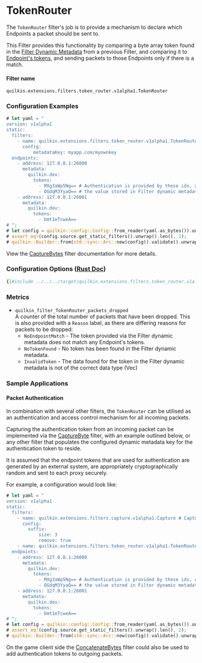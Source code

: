 # TokenRouter

The `TokenRouter` filter's job is to provide a mechanism to declare which Endpoints a packet should be sent to.   

This Filter provides this functionality by comparing a byte array token found in the
[Filter Dynamic Metadata][filter-dynamic-metadata] from a previous Filter, and comparing it to
[Endpoint's tokens][endpoint-tokens], and sending packets to those Endpoints only if there is a match.

#### Filter name
```text
quilkin.extensions.filters.token_router.v1alpha1.TokenRouter
```

### Configuration Examples
```rust
# let yaml = "
version: v1alpha1
static:
  filters:
    - name: quilkin.extensions.filters.token_router.v1alpha1.TokenRouter
      config:
          metadataKey: myapp.com/myownkey
  endpoints: 
    - address: 127.0.0.1:26000
      metadata:
        quilkin.dev:
          tokens:
            - MXg3aWp5Ng== # Authentication is provided by these ids, and matched against 
            - OGdqM3YyaQ== # the value stored in Filter dynamic metadata
    - address: 127.0.0.1:26001
      metadata:
        quilkin.dev:
          tokens:
            - bmt1eTcweA==
# ";
# let config = quilkin::config::Config::from_reader(yaml.as_bytes()).unwrap();
# assert_eq!(config.source.get_static_filters().unwrap().len(), 1);
# quilkin::Builder::from(std::sync::Arc::new(config)).validate().unwrap();
```

View the [CaptureBytes](./capture.md) filter documentation for more details.

### Configuration Options ([Rust Doc](../../api/quilkin/filters/token_router/struct.Config.html))

```yaml
{{#include ../../../target/quilkin.extensions.filters.token_router.v1alpha1.yaml}}
```

### Metrics

* `quilkin_filter_TokenRouter_packets_dropped`  
  A counter of the total number of packets that have been dropped. This is also provided with a `Reason` label, as there
  are differing reasons for packets to be dropped:
    * `NoEndpointMatch` - The token provided via the Filter dynamic metadata does not match any Endpoint's tokens.
    * `NoTokenFound` - No token has been found in the Filter dynamic metadata.
    * `InvalidToken` - The data found for the token in the Filter dynamic metadata is not of the correct data type
       (Vec<u8>)

### Sample Applications

#### Packet Authentication

In combination with several other filters, the `TokenRouter` can be utilised as an authentication and access control
mechanism for all incoming packets.

Capturing the authentication token from an incoming packet can be implemented via the [CaptureByte](./capture.md)
filter, with an example outlined below, or any other filter that populates the configured dynamic metadata key for the
authentication token to reside.

It is assumed that the endpoint tokens that are used for authentication are generated by an external system, are 
appropriately cryptographically random and sent to each proxy securely.

For example, a configuration would look like:

```rust
# let yaml = "
version: v1alpha1
static:
  filters:
    - name: quilkin.extensions.filters.capture.v1alpha1.Capture # Capture and remove the authentication token
      config:
        suffix:
            size: 3
            remove: true
    - name: quilkin.extensions.filters.token_router.v1alpha1.TokenRouter
  endpoints: 
    - address: 127.0.0.1:26000
      metadata:
        quilkin.dev:
          tokens:
            - MXg3aWp5Ng== # Authentication is provided by these ids, and matched against 
            - OGdqM3YyaQ== # the value stored in Filter dynamic metadata
    - address: 127.0.0.1:26001
      metadata:
        quilkin.dev:
          tokens:
            - bmt1eTcweA==
# ";
# let config = quilkin::config::Config::from_reader(yaml.as_bytes()).unwrap();
# assert_eq!(config.source.get_static_filters().unwrap().len(), 2);
# quilkin::Builder::from(std::sync::Arc::new(config)).validate().unwrap();
```

On the game client side the [ConcatenateBytes](./concatenate_bytes.md) filter could also be used to add authentication
tokens to outgoing packets.

[filter-dynamic-metadata]: ../filters.md#filter-dynamic-metadata
[endpoint-tokens]: ../proxy.md#upstream-endpoint
